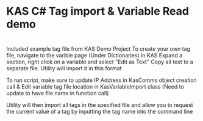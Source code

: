 # KAS C# Tag import & Variable Read demo
#
#
 Included example tag file from KAS Demo Project
 To create your own tag file, navigate to the varible page (Under Dictionaries) in KAS
 Expand a section, right click on a variable and select "Edit as Text"
 Copy all text to a separate file. Utility will import it in this format


 To run script, make sure to update IP Address in KasComms object creation call
      & Edit variable tag file location in KasVariableImport class (Need to update to have file name in function call)

 Utility will then import all tags in the specified file and allow you to request the current value of a tag by inputting the tag name into the command line
